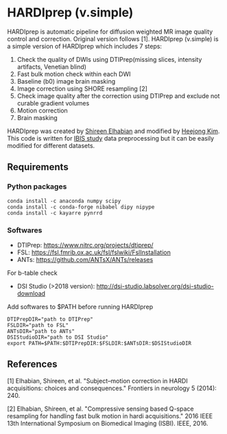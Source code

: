 # HARDIprep (v.simple)
HARDIprep is automatic pipeline for diffusion weighted MR image quality control and correction. Original version follows [1]. HARDIprep (v.simple) is a simple version of HARDIprep which includes 7 steps:
1. Check the quality of DWIs using DTIPrep(missing slices, intensity artifacts, Venetian blind)
2. Fast bulk motion check within each DWI
3. Baseline (b0) image brain masking 
4. Image correction using SHORE resampling [2]
5. Check image quality after the correction using DTIPrep and exclude not curable gradient volumes 
6. Motion correction  
7. Brain masking 

HARDIprep was created by [Shireen Elhabian](https://github.com/sheryjoe) and modified by [Heejong Kim](https://github.com/heejong-kim).
This code is written for [IBIS study](https://www.ibis-network.org/recruitment-1.html) data preprocessing but it can be easily modified for different datasets.

## Requirements
### Python packages
```
conda install -c anaconda numpy scipy
conda install -c conda-forge nibabel dipy nipype 
conda install -c kayarre pynrrd  
``` 

### Softwares
* DTIPrep: https://www.nitrc.org/projects/dtiprep/
* FSL: https://fsl.fmrib.ox.ac.uk/fsl/fslwiki/FslInstallation
* ANTs: https://github.com/ANTsX/ANTs/releases

For b-table check
* DSI Studio (>2018 version): http://dsi-studio.labsolver.org/dsi-studio-download

Add softwares to $PATH before running HARDIprep
```
DTIPrepDIR="path to DTIPrep"
FSLDIR="path to FSL"
ANTsDIR="path to ANTs" 
DSIStudioDIR="path to DSI Studio" 
export PATH=$PATH:$DTIPrepDIR:$FSLDIR:$ANTsDIR:$DSIStudioDIR
```


## References
[1] Elhabian, Shireen, et al. "Subject–motion correction in HARDI acquisitions: choices and consequences." Frontiers in neurology 5 (2014): 240.

[2] Elhabian, Shireen, et al. "Compressive sensing based Q-space resampling for handling fast bulk motion in hardi acquisitions." 2016 IEEE 13th International Symposium on Biomedical Imaging (ISBI). IEEE, 2016.

